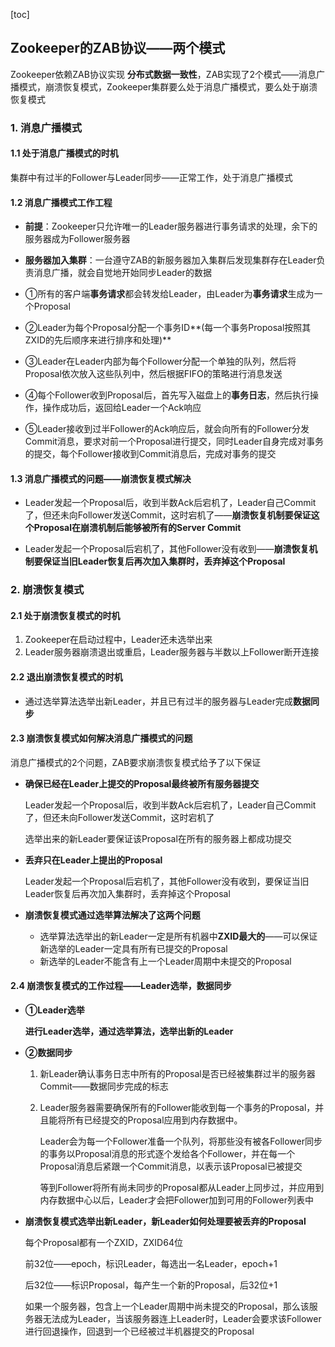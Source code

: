 [toc]





## Zookeeper的ZAB协议——两个模式

Zookeeper依赖ZAB协议实现 **分布式数据一致性**，ZAB实现了2个模式——消息广播模式，崩溃恢复模式，Zookeeper集群要么处于消息广播模式，要么处于崩溃恢复模式



### 1. 消息广播模式

#### 1.1 处于消息广播模式的时机

集群中有过半的Follower与Leader同步——正常工作，处于消息广播模式

#### 1.2 消息广播模式工作工程

* **前提**：Zookeeper只允许唯一的Leader服务器进行事务请求的处理，余下的服务器成为Follower服务器

* **服务器加入集群**：一台遵守ZAB的新服务器加入集群后发现集群存在Leader负责消息广播，就会自觉地开始同步Leader的数据

* ①所有的客户端**事务请求**都会转发给Leader，由Leader为**事务请求**生成为一个Proposal

* ②Leader为每个Proposal分配一个事务ID**(每一个事务Proposal按照其ZXID的先后顺序来进行排序和处理)**

* ③Leader在Leader内部为每个Follower分配一个单独的队列，然后将Proposal依次放入这些队列中，然后根据FIFO的策略进行消息发送

* ④每个Follower收到Proposal后，首先写入磁盘上的**事务日志**，然后执行操作，操作成功后，返回给Leader一个Ack响应

* ⑤Leader接收到过半Follower的Ack响应后，就会向所有的Follower分发Commit消息，要求对前一个Proposal进行提交，同时Leader自身完成对事务的提交，每个Follower接收到Commit消息后，完成对事务的提交

#### 1.3 消息广播模式的问题——崩溃恢复模式解决

* Leader发起一个Proposal后，收到半数Ack后宕机了，Leader自己Commit了，但还未向Follower发送Commit，这时宕机了——**崩溃恢复机制要保证这个Proposal在崩溃机制后能够被所有的Server Commit**

* Leader发起一个Proposal后宕机了，其他Follower没有收到——**崩溃恢复机制要保证当旧Leader恢复后再次加入集群时，丢弃掉这个Proposal**



### 2. 崩溃恢复模式

#### 2.1 处于崩溃恢复模式的时机

1. Zookeeper在启动过程中，Leader还未选举出来
2. Leader服务器崩溃退出或重启，Leader服务器与半数以上Follower断开连接

#### 2.2 退出崩溃恢复模式的时机

* 通过选举算法选举出新Leader，并且已有过半的服务器与Leader完成**数据同步**

#### 2.3 崩溃恢复模式如何解决消息广播模式的问题

消息广播模式的2个问题，ZAB要求崩溃恢复模式给予了以下保证

* **确保已经在Leader上提交的Proposal最终被所有服务器提交**

  Leader发起一个Proposal后，收到半数Ack后宕机了，Leader自己Commit了，但还未向Follower发送Commit，这时宕机了

  选举出来的新Leader要保证该Proposal在所有的服务器上都成功提交

* **丢弃只在Leader上提出的Proposal**

  Leader发起一个Proposal后宕机了，其他Follower没有收到，要保证当旧Leader恢复后再次加入集群时，丢弃掉这个Proposal

* **崩溃恢复模式通过选举算法解决了这两个问题**

  * 选举算法选举出的新Leader一定是所有机器中**ZXID最大的**——可以保证新选举的Leader一定具有所有已提交的Proposal
  * 新选举的Leader不能含有上一个Leader周期中未提交的Proposal

#### 2.4 崩溃恢复模式的工作过程——Leader选举，数据同步

* **①Leader选举**

  **进行Leader选举，通过选举算法，选举出新的Leader**

* **②数据同步**

  1. 新Leader确认事务日志中所有的Proposal是否已经被集群过半的服务器Commit——数据同步完成的标志

  2. Leader服务器需要确保所有的Follower能收到每一个事务的Proposal，并且能将所有已经提交的Proposal应用到内存数据中。

     Leader会为每一个Follower准备一个队列，将那些没有被各Follower同步的事务以Proposal消息的形式逐个发给各个Follower，并在每一个Proposal消息后紧跟一个Commit消息，以表示该Proposal已被提交

     等到Follower将所有尚未同步的Proposal都从Leader上同步过，并应用到内存数据中心以后，Leader才会把Follower加到可用的Follower列表中
  
* **崩溃恢复模式选举出新Leader，新Leader如何处理要被丢弃的Proposal**

  每个Proposal都有一个ZXID，ZXID64位

  前32位——epoch，标识Leader，每选出一名Leader，epoch+1

  后32位——标识Proposal，每产生一个新的Proposal，后32位+1

  如果一个服务器，包含上一个Leader周期中尚未提交的Proposal，那么该服务器无法成为Leader，当该服务器连上Leader时，Leader会要求该Follower进行回退操作，回退到一个已经被过半机器提交的Proposal